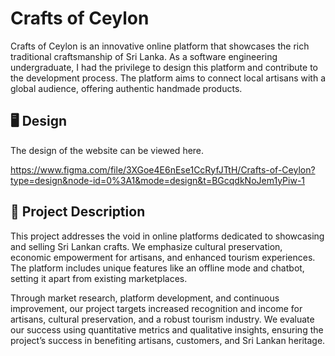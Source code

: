 # Crafts of Ceylon

Crafts of Ceylon is an innovative online platform that showcases the rich traditional craftsmanship of Sri Lanka. As a software engineering undergraduate, I had the privilege to design this platform and contribute to the development process. The platform aims to connect local artisans with a global audience, offering authentic handmade products. 

## 🖥️ Design
The design of the website can be viewed here.

https://www.figma.com/file/3XGoe4E6nEse1CcRyfJTtH/Crafts-of-Ceylon?type=design&node-id=0%3A1&mode=design&t=BGcqdkNoJem1yPiw-1

## 📝 Project Description
This project addresses the void in online platforms dedicated to showcasing and selling Sri Lankan crafts. We emphasize cultural preservation, economic empowerment for artisans, and enhanced tourism experiences. The platform includes unique features like an offline mode and chatbot, setting it apart from existing marketplaces.

Through market research, platform development, and continuous improvement, our project targets increased recognition and income for artisans, cultural preservation, and a robust tourism industry. We evaluate our success using quantitative metrics and qualitative insights, ensuring the project’s success in benefiting artisans, customers, and Sri Lankan heritage.
